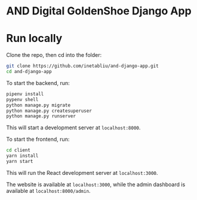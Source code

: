 # AND Digital GoldenShoe Django App

# Run locally

Clone the repo, then cd into the folder:

```sh
git clone https://github.com/inetabliu/and-django-app.git
cd and-django-app
```

To start the backend, run:

```sh
pipenv install
pypenv shell
python manage.py migrate
python manage.py createsuperuser
python manage.py runserver
```

This will start a development server at `localhost:8000`.

To start the frontend, run:

```sh
cd client
yarn install
yarn start
```

This will run the React development server at `localhost:3000`.

The website is available at `localhost:3000`, while the admin dashboard is available at `localhost:8000/admin`.